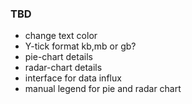 ### TBD
* change text color
* Y-tick format kb,mb or gb?
* pie-chart details
* radar-chart details
* interface for data influx
* manual legend for pie and radar chart
